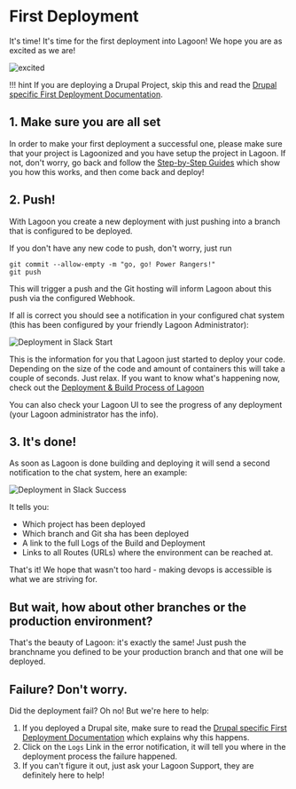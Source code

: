 # First Deployment

It's time! It's time for the first deployment into Lagoon! We hope you are as excited as we are!

![excited](https://i.giphy.com/media/7kVRZwYRwF1ok/giphy-downsized.gif)

!!! hint
      If you are deploying a Drupal Project, skip this and read the [Drupal specific First Deployment Documentation](./drupal/first_deployment.md).

## 1. Make sure you are all set

In order to make your first deployment a successful one, please make sure that your project is Lagoonized and you have setup the project in Lagoon. If not, don't worry, go back and follow the [Step-by-Step Guides](./index.md) which show you how this works, and then come back and deploy!

## 2. Push!

With Lagoon you create a new deployment with just pushing into a branch that is configured to be deployed.

If you don't have any new code to push, don't worry, just run

    git commit --allow-empty -m "go, go! Power Rangers!"
    git push

This will trigger a push and the Git hosting will inform Lagoon about this push via the configured Webhook.

If all is correct you should see a notification in your configured chat system
(this has been configured by your friendly Lagoon Administrator):

![Deployment in Slack Start](/images/first_deployment_slack_start.jpg)

This is the information for you that Lagoon just started to deploy your code.
Depending on the size of the code and amount of containers this will take a couple of seconds.
Just relax. If you want to know what's happening now, check out the [Deployment & Build Process of Lagoon](./build_deploy_process.md)

You can also check your Lagoon UI to see the progress of any deployment (your Lagoon administrator has the info).

## 3. It's done!

As soon as Lagoon is done building and deploying it will send a second notification to the chat system, here an example:

![Deployment in Slack Success](/images/first_deployment_slack_success.jpg)

It tells you:

- Which project has been deployed
- Which branch and Git sha has been deployed
- A link to the full Logs of the Build and Deployment
- Links to all Routes (URLs) where the environment can be reached at.

That's it! We hope that wasn't too hard - making devops is accessible is what we are striving for.

## But wait, how about other branches or the production environment?

That's the beauty of Lagoon: it's exactly the same! Just push the branchname you defined to be your production branch and that one will be deployed.

## Failure? Don't worry.

Did the deployment fail? Oh no! But we're here to help:

1. If you deployed a Drupal site, make sure to read the [Drupal specific First Deployment Documentation](./drupal/first_deployment.md) which explains why this happens.
2. Click on the `Logs` Link in the error notification, it will tell you where in the deployment process the failure happened.
3. If you can't figure it out, just ask your Lagoon Support, they are definitely here to help!
